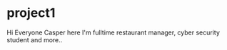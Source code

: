 # project1

Hi Everyone
Casper here I'm fulltime restaurant manager, cyber security student and more..
